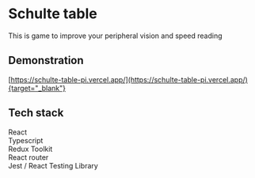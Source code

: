 # Schulte table

This is game to improve your peripheral vision and speed reading

## Demonstration

[https://schulte-table-pi.vercel.app/](https://schulte-table-pi.vercel.app/){target="_blank"}

## Tech stack

React  
Typescript  
Redux Toolkit  
React router  
Jest / React Testing Library  